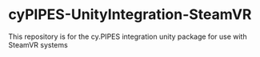 # cyPIPES-UnityIntegration-SteamVR
This repository is for the cy.PIPES integration unity package for use with SteamVR systems
